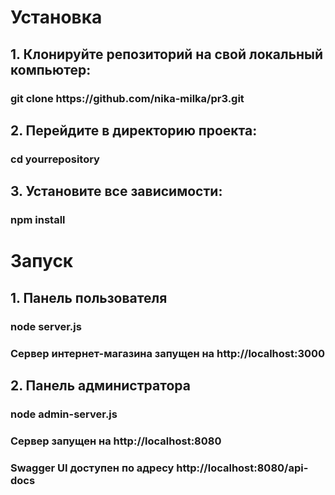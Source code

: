 <h1>Установка </h1>
<h2>1. Клонируйте репозиторий на свой локальный компьютер:</h2>
   <h3>git clone  https://github.com/nika-milka/pr3.git </h3>
<h2> 2. Перейдите в директорию проекта:</h2>
    <h3> cd yourrepository </h3>
<h2> 3. Установите все зависимости:</h2>
   <h3>npm install </h3>

<h1> Запуск </h1>
<h2> 1. Панель пользователя </h2>
   <h3> node server.js </h3>
   <h3> Сервер интернет-магазина запущен на http://localhost:3000 </h3>
<h2> 2. Панель администратора </h2>
   <h3> node admin-server.js </h3>
   <h3> Сервер запущен на http://localhost:8080 </h3>
   <h3> Swagger UI доступен по адресу http://localhost:8080/api-docs </h3>
